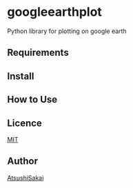 googleearthplot
===============

Python library for plotting on google earth


## Requirements

## Install

## How to Use

## Licence

[MIT](https://github.com/tcnksm/tool/blob/master/LICENCE)

## Author

[AtsushiSakai](https://github.com/AtsushiSakai)


